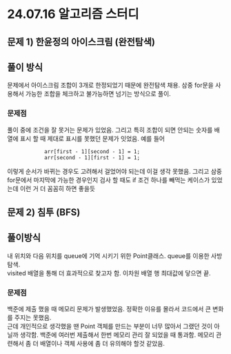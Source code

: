 # 24.07.16 알고리즘 스터디

## 문제 1) 한윤정의 아이스크림 (완전탐색)

## 풀이 방식
문제에서 아이스크림 조합이 3개로 한정되었기 때문에 완전탐색 채용.
삼중 for문을 사용해서 가능한 조합을 체크하고 불가능하면 넘기는 방식으로 풀이.

### 문제점
풀이 중에 조건을 잘 못거는 문제가 있었음. 그리고 특히 조합이 되면 안되는 숫자를 배열에
표시 할 때 제대로 표시를 못했던 문제가 잇었음. 예를 들어 
```
            arr[first - 1][second - 1] = 1;
            arr[second - 1][first - 1] = 1;
```
이렇게 순서가 바뀌는 경우도 고려해서 걸었어야 되는데 이걸 생각 못했음. 그리고 삼중 for문에서
마지막에 가능한 경우인지 검사 할 때도 if 조건 하나를 빼먹는 케이스가 있었는데
이런 거 더 꼼꼼히 하면 좋을듯

## 문제 2) 침투 (BFS)

## 풀이방식

내 위치와 다음 위치를 queue에 기억 시키기 위한 Point클래스.
queue를 이용한 사방탐색. <br />
visited 배열을 통해 더 효과적으로 찾고자 함. 이차원 배열 행 최대값에 닿으면 끝. <br />

### 문제점
백준에 제출 했을 때 메모리 문제가 발생했었음. 정확한 이유를 몰라서 코드에서 큰 변화를 주지는 못했음. <br />
근데 개인적으로 생각했을 땐 Point 객체를 만드는 부분이 너무 많아서 그랬던 것이 아닐까 생각함.
백준에 여러번 제출해서 한번 메모리 관리 잘 되었을 때 통과함. 메모리 관련해서 좀 더 배열이나 객체 사용에 좀 더 유의해야 할것 같았음.

